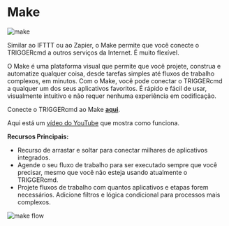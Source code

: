 # Make

![make](https://triggercmdagents.s3.amazonaws.com/Pics/Make-Formerly-Integromat-Primary-Version.jpg)

Similar ao IFTTT ou ao Zapier, o Make permite que você conecte o TRIGGERcmd a outros serviços da Internet. É muito flexível.

O Make é uma plataforma visual que permite que você projete, construa e automatize qualquer coisa, desde tarefas simples até fluxos de trabalho complexos, em minutos. Com o Make, você pode conectar o TRIGGERcmd a qualquer um dos seus aplicativos favoritos. É rápido e fácil de usar, visualmente intuitivo e não requer nenhuma experiência em codificação.

Conecte o TRIGGERcmd ao Make **[aqui](https://www.make.com/en/integrations/triggercmd?utm_source=triggercmd&utm_medium=partner&utm_campaign=triggercmd-partner-program)**.

Aqui está um [vídeo do YouTube](https://youtu.be/KLCFZpLEnwU) que mostra como funciona.

**Recursos Principais:**

*	Recurso de arrastar e soltar para conectar milhares de aplicativos integrados.
*	Agende o seu fluxo de trabalho para ser executado sempre que você precisar, mesmo que você não esteja usando atualmente o TRIGGERcmd.
*	Projete fluxos de trabalho com quantos aplicativos e etapas forem necessários. Adicione filtros e lógica condicional para processos mais complexos.

![make flow](https://triggercmdagents.s3.amazonaws.com/Pics/make_flow.png)
